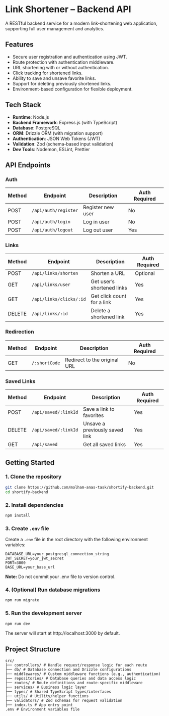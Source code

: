 # Link Shortener – Backend API

A RESTful backend service for a modern link-shortening web application, supporting full user management and analytics.

## Features

- Secure user registration and authentication using JWT.
- Route protection with authentication middleware.
- URL shortening with or without authentication.
- Click tracking for shortened links.
- Ability to save and unsave favorite links.
- Support for deleting previously shortened links.
- Environment-based configuration for flexible deployment.

## Tech Stack

- **Runtime**: Node.js
- **Backend Framework**: Express.js (with TypeScript)
- **Database**: PostgreSQL
- **ORM**: Drizzle ORM (with migration support)
- **Authentication**: JSON Web Tokens (JWT)
- **Validation**: Zod (schema-based input validation)
- **Dev Tools**: Nodemon, ESLint, Prettier

## API Endpoints

### Auth

| Method | Endpoint             | Description        | Auth Required |
|--------|----------------------|--------------------|---------------|
| POST   | `/api/auth/register` | Register new user  | No            |
| POST   | `/api/auth/login`    | Log in user        | No            |
| POST   | `/api/auth/logout`   | Log out user       | Yes           |

### Links

| Method | Endpoint                 | Description                     | Auth Required |
|--------|--------------------------|---------------------------------|---------------|
| POST   | `/api/links/shorten`     | Shorten a URL                   | Optional      |
| GET    | `/api/links/user`        | Get user’s shortened links      | Yes           |
| GET    | `/api/links/clicks/:id`  | Get click count for a link      | Yes           |
| DELETE | `/api/links/:id`         | Delete a shortened link         | Yes           |

### Redirection

| Method | Endpoint          | Description                  | Auth Required |
|--------|-------------------|------------------------------|---------------|
| GET    | `/:shortCode`     | Redirect to the original URL | No            |

### Saved Links

| Method | Endpoint                  | Description                    | Auth Required |
|--------|---------------------------|--------------------------------|---------------|
| POST   | `/api/saved/:linkId`      | Save a link to favorites       | Yes           |
| DELETE | `/api/saved/:linkId`      | Unsave a previously saved link | Yes           |
| GET    | `/api/saved`              | Get all saved links            | Yes           |

## Getting Started

### 1. Clone the repository

```bash
git clone https://github.com/molham-anas-task/shortify-backend.git
cd shortify-backend
```

### 2. Install dependencies

```bash
npm install
```

### 3. Create `.env` file

Create a `.env` file in the root directory with the following environment variables:

```
DATABASE_URL=your_postgresql_connection_string
JWT_SECRET=your_jwt_secret
PORT=3000
BASE_URL=your_base_url
```

  **Note:** Do not commit your .env file to version control.

### 4. (Optional) Run database migrations

```bash
npm run migrate
```

### 5. Run the development server

```bash
npm run dev
```

The server will start at http://localhost:3000 by default.

## Project Structure

```
src/
├── controllers/ # Handle request/response logic for each route
├── db/ # Database connection and Drizzle configurations
├── middlewares/ # Custom middleware functions (e.g., authentication)
├── repositories/ # Database queries and data access logic
├── routes/ # Route definitions and route-specific middleware
├── services/ # Business logic layer
├── types/ # Shared TypeScript types/interfaces
├── utils/ # Utility/helper functions
├── validators/ # Zod schemas for request validation
├── index.ts # App entry point
.env # Environment variables file
```

